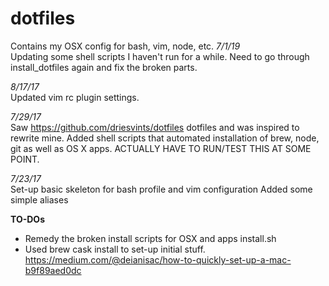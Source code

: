 dotfiles
=======
Contains my OSX config for bash, vim, node, etc.
*7/1/19*<br/>
Updating some shell scripts I haven't run for a while.
Need to go through install_dotfiles again and fix the broken parts.

*8/17/17*<br/>
Updated vim rc plugin settings. 

*7/29/17*<br/>
Saw https://github.com/driesvints/dotfiles dotfiles and was inspired to rewrite mine. Added shell scripts that automated installation of brew, node, git as well as OS X apps. ACTUALLY HAVE TO RUN/TEST THIS AT SOME POINT.

*7/23/17*<br/>
Set-up basic skeleton for bash profile and vim configuration
Added some simple aliases

**TO-DOs**
- Remedy the broken install scripts for OSX and apps install.sh
- Used brew cask install to set-up initial stuff.
https://medium.com/@deianisac/how-to-quickly-set-up-a-mac-b9f89aed0dc
